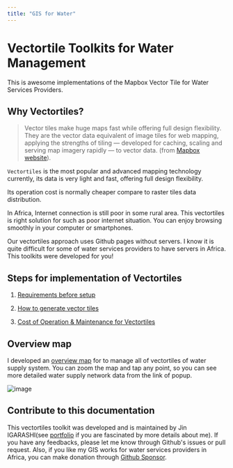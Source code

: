 ```yaml
---
title: "GIS for Water"
---
```


# Vectortile Toolkits for Water Management

This is awesome implementations of the Mapbox Vector Tile for Water Services Providers.

## Why Vectortiles?

> Vector tiles make huge maps fast while offering full design flexibility. They are the vector data equivalent of image tiles for web mapping, applying the strengths of tiling — developed for caching, scaling and serving map imagery rapidly — to vector data. (from [Mapbox website](https://docs.mapbox.com/vector-tiles/reference/)).

`Vectortiles` is the most popular and advanced mapping technology currently, its data is very light and fast, offering full design flexibility. 

Its operation cost is normally cheaper compare to raster tiles data distribution.

In Africa, Internet connection is still poor in some rural area. This vectortiles is right solution for such as poor internet situation. You can enjoy browsing smoothly in your computer or smartphones.

Our vectortiles approach uses Github pages without servers. I know it is quite difficult for some of water services providers to have servers in Africa. This toolkits were developed for you!

## Steps for implementation of Vectortiles

1. [Requirements before setup](./contents/requirements.md)

2. [How to generate vector tiles](./contents/how-to-generate-vectortiles.md)

3. [Cost of Operation & Maintenance for Vectortiles](./contents/costs.md)

## Overview map
I developed an [overview map](https://watergis.github.io/water-map) for to manage all of vectortiles of water supply system. You can zoom the map and tap any point, so you can see more detailed water supply network data from the link of popup.

![image](https://user-images.githubusercontent.com/2639701/91636570-a8d9ba00-ea3c-11ea-924c-383725a297ca.png)

## Contribute to this documentation
This vectortiles toolkit was developed and is maintained by Jin IGARASHI(see [portfolio](https://water-gis.com) if you are fascinated by more details about me). If you have any feedbacks, please let me know through Github's issues or pull request. Also, if you like my GIS works for water services providers in Africa, you can make donation through [Github Sponsor](https://github.com/sponsors/JinIgarashi).
